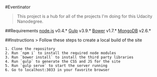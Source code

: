 #Eventinator
> This project is a hub for all of the projects I'm doing for this Udacity Nanodegree.

##Requirements
	[node.js](https://nodejs.org) v0.4.*
	[Gulp](http://gulpjs.com/) v3.9.*
	[Bower](http://bower.io/) v1.7.*
	[MongoDB](http://mongodb.com) v2.6.*

##Instructions
	> Follow these steps to create a local build of the site

	1. Clone the repository
	2. Run `npm i` to install the required node modules
	3. Run `bower install` to install the third party libraries
	4. Run `gulp` to generate the CSS and JS for the site
	5. Run `gulp serve` to start the server running
	6. Go to localhost:3033 in your favorite browser